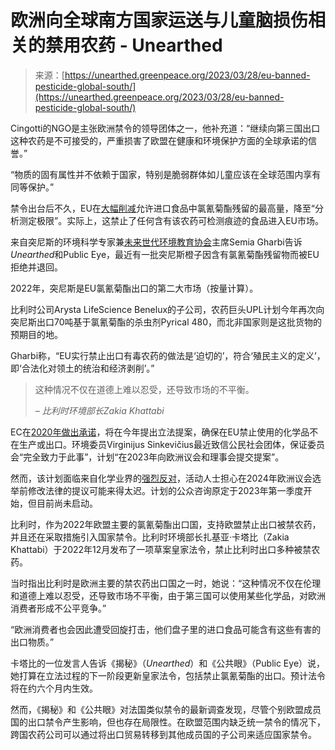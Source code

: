 <!--yml

类别：未分类

日期：2024-05-27 14:44:23

-->

# 欧洲向全球南方国家运送与儿童脑损伤相关的禁用农药 - Unearthed

> 来源：[https://unearthed.greenpeace.org/2023/03/28/eu-banned-pesticide-global-south/](https://unearthed.greenpeace.org/2023/03/28/eu-banned-pesticide-global-south/)

Cingotti的NGO是主张欧洲禁令的领导团体之一，他补充道：“继续向第三国出口这种农药是不可接受的，严重损害了欧盟在健康和环境保护方面的全球承诺的信誉。”

“物质的固有属性并不依赖于国家，特别是脆弱群体如儿童应该在全球范围内享有同等保护。”

禁令出台后不久，EU在[大幅削减](https://eur-lex.europa.eu/legal-content/EN/TXT/PDF/?uri=CELEX:32020R1085R(01))允许进口食品中氯氰菊酯残留的最高量，降至“分析测定极限”。实际上，这禁止了任何含有该农药可检测痕迹的食品进入EU市场。

来自突尼斯的环境科学专家兼[未来世代环境教育协会](https://www.no-burn.org/meet-our-members-aeefg/)主席Semia Gharbi告诉*Unearthed*和Public Eye，最近有一批突尼斯橙子因含有氯氰菊酯残留物而被EU拒绝并退回。

2022年，突尼斯是EU氯氰菊酯出口的第二大市场（按量计算）。

比利时公司Arysta LifeScience Benelux的子公司，农药巨头UPL计划今年再次向突尼斯出口70吨基于氯氰菊酯的杀虫剂Pyrical 480，而北非国家则是这批货物的预期目的地。

Gharbi称，“EU实行禁止出口有毒农药的做法是‘迫切的’，符合‘殖民主义的定义’，即‘合法化对领土的统治和经济剥削’。”

> 这种情况不仅在道德上难以忍受，还导致市场的不平衡。
> 
> *– 比利时环境部长Zakia Khattabi*

EC在[2020年做出承诺](https://unearthed.greenpeace.org/2020/10/15/eu-banned-pesticide-exports-public-eye/)，将在今年提出立法提案，确保在EU禁止使用的化学品不在生产或出口。环境委员Virginijus Sinkevičius最近致信公民社会团体，保证委员会“完全致力于此事”，计划“在2023年向欧洲议会和理事会提交提案”。

然而，该计划面临来自化学业界的[强烈反对](https://www.lemonde.fr/planete/article/2022/10/19/les-lobbies-de-l-industrie-chimique-ont-gagne-la-commission-europeenne-enterre-le-plan-d-interdiction-des-substances-toxiques-pour-la-sante-et-l-environnement_6146397_3244.html)，活动人士担心在2024年欧洲议会选举前修改法律的提议可能来得太迟。计划的公众咨询原定于2023年第一季度开始，但目前尚未启动。

比利时，作为2022年欧盟主要的氯氰菊酯出口国，支持欧盟禁止出口被禁农药，并且还在采取措施引入国家禁令。比利时环境部长扎基亚·卡塔比（Zakia Khattabi）于2022年12月发布了一项草案皇家法令，禁止比利时出口多种被禁农药。

当时指出比利时是欧洲主要的禁农药出口国之一时，她说：“这种情况不仅在伦理和道德上难以忍受，还导致市场不平衡，由于第三国可以使用某些化学品，对欧洲消费者形成不公平竞争。”

“欧洲消费者也会因此遭受回旋打击，他们盘子里的进口食品可能含有这些有害的出口物质。”

卡塔比的一位发言人告诉《揭秘》（*Unearthed*）和《公共眼》（Public Eye）说，她打算在立法过程的下一阶段更新皇家法令，包括禁止氯氰菊酯的出口。预计法令将在约六个月内生效。

然而，《揭秘》和《公共眼》对法国类似禁令的最新调查发现，尽管个别欧盟成员国的出口禁令产生影响，但也存在局限性。在欧盟范围内缺乏统一禁令的情况下，跨国农药公司可以通过将出口贸易转移到其他成员国的子公司来适应国家禁令。
